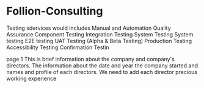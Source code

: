 # Follion-Consulting


Testing sdervices would includes Manual and Automation 
Quality Assurance
Component Testing
Integration Testing
System Testing
System testing
E2E testing
UAT Testing (Alpha & Beta Testing)
Production Testing 
Accessibility Testing
Confirmation Testin


page 1 
This is brief information about the company and company's directors.
The information about the date and year the company started and names and profile of each directors.
We need to add each director precious working experience


